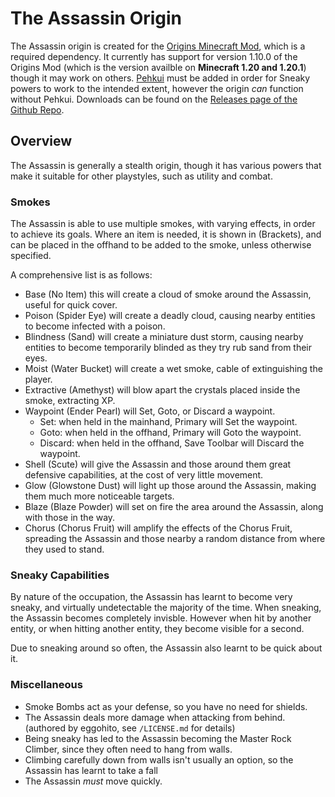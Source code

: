 # The Assassin Origin
The Assassin origin is created for the [Origins Minecraft Mod](https://modrinth.com/mod/origins), which is a required dependency. It currently has support for version 1.10.0 of the Origins Mod (which is the version availble on **Minecraft 1.20 and 1.20.1**) though it may work on others.
[Pehkui](https://modrinth.com/mod/pehkui) must be added in order for Sneaky powers to work to the intended extent, however the origin _can_ function without Pehkui.
Downloads can be found on the [Releases page of the Github Repo](https://github.com/imaradio/assassin-origin/releases).

## Overview
The Assassin is generally a stealth origin, though it has various powers that make it suitable for other playstyles, such as utility and combat.

### Smokes
The Assassin is able to use multiple smokes, with varying effects, in order to achieve its goals. Where an item is needed, it is shown in (Brackets), and can be placed in the offhand to be added to the smoke, unless otherwise specified.

A comprehensive list is as follows:
- Base (No Item) this will create a cloud of smoke around the Assassin, useful for quick cover.
- Poison (Spider Eye) will create a deadly cloud, causing nearby entities to become infected with a poison.
- Blindness (Sand) will create a miniature dust storm, causing nearby entities to become temporarily blinded as they try rub sand from their eyes.
- Moist (Water Bucket) will create a wet smoke, cable of extinguishing the player.
- Extractive (Amethyst) will blow apart the crystals placed inside the smoke, extracting XP.
- Waypoint (Ender Pearl) will Set, Goto, or Discard a waypoint.
	- Set: when held in the mainhand, Primary will Set the waypoint.
  - Goto: when held in the offhand, Primary will Goto the waypoint.
  - Discard: when held in the offhand, Save Toolbar will Discard the waypoint.
- Shell (Scute) will give the Assassin and those around them great defensive capabilities, at the cost of very little movement.
- Glow (Glowstone Dust) will light up those around the Assassin, making them much more noticeable targets.
- Blaze (Blaze Powder) will set on fire the area around the Assassin, along with those in the way.
- Chorus (Chorus Fruit) will amplify the effects of the Chorus Fruit, spreading the Assassin and those nearby a random distance from where they used to stand.

### Sneaky Capabilities
By nature of the occupation, the Assassin has learnt to become very sneaky, and virtually undetectable the majority of the time.
When sneaking, the Assassin becomes completely invisble. However when hit by another entity, or when hitting another entity, they become visible for a second.

Due to sneaking around so often, the Assassin also learnt to be quick about it.

### Miscellaneous
- Smoke Bombs act as your defense, so you have no need for shields.
- The Assassin deals more damage when attacking from behind. (authored by eggohito, see `/LICENSE.md` for details)
- Being sneaky has led to the Assassin becoming the Master Rock Climber, since they often need to hang from walls.
- Climbing carefully down from walls isn't usually an option, so the Assassin has learnt to take a fall
- The Assassin _must_ move quickly.
